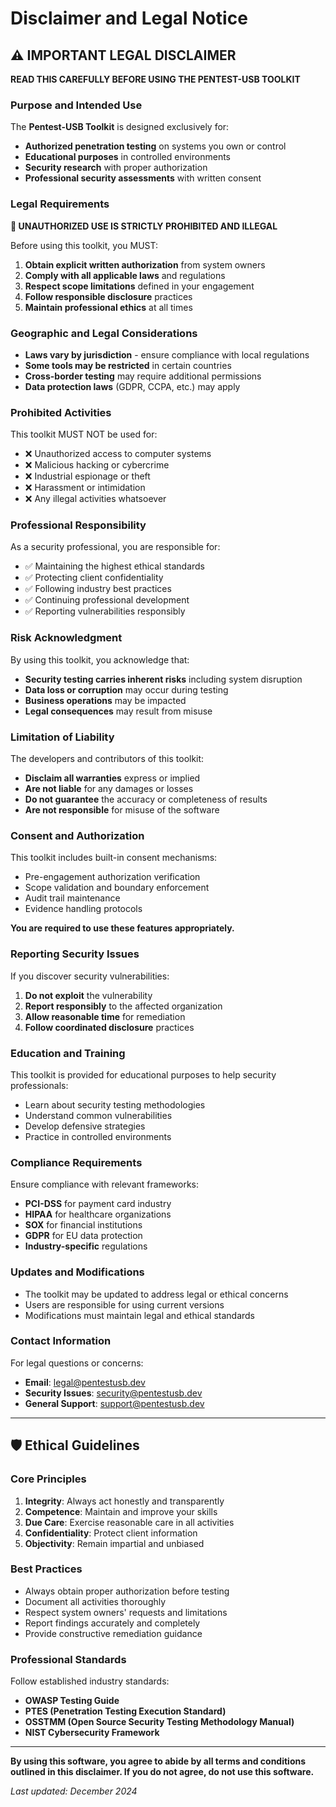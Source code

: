 # Disclaimer and Legal Notice

## ⚠️ IMPORTANT LEGAL DISCLAIMER

**READ THIS CAREFULLY BEFORE USING THE PENTEST-USB TOOLKIT**

### Purpose and Intended Use

The **Pentest-USB Toolkit** is designed exclusively for:
- **Authorized penetration testing** on systems you own or control
- **Educational purposes** in controlled environments
- **Security research** with proper authorization
- **Professional security assessments** with written consent

### Legal Requirements

**🔴 UNAUTHORIZED USE IS STRICTLY PROHIBITED AND ILLEGAL**

Before using this toolkit, you MUST:

1. **Obtain explicit written authorization** from system owners
2. **Comply with all applicable laws** and regulations
3. **Respect scope limitations** defined in your engagement
4. **Follow responsible disclosure** practices
5. **Maintain professional ethics** at all times

### Geographic and Legal Considerations

- **Laws vary by jurisdiction** - ensure compliance with local regulations
- **Some tools may be restricted** in certain countries
- **Cross-border testing** may require additional permissions
- **Data protection laws** (GDPR, CCPA, etc.) may apply

### Prohibited Activities

This toolkit MUST NOT be used for:
- ❌ Unauthorized access to computer systems
- ❌ Malicious hacking or cybercrime
- ❌ Industrial espionage or theft
- ❌ Harassment or intimidation
- ❌ Any illegal activities whatsoever

### Professional Responsibility

As a security professional, you are responsible for:
- ✅ Maintaining the highest ethical standards
- ✅ Protecting client confidentiality
- ✅ Following industry best practices
- ✅ Continuing professional development
- ✅ Reporting vulnerabilities responsibly

### Risk Acknowledgment

By using this toolkit, you acknowledge that:
- **Security testing carries inherent risks** including system disruption
- **Data loss or corruption** may occur during testing
- **Business operations** may be impacted
- **Legal consequences** may result from misuse

### Limitation of Liability

The developers and contributors of this toolkit:
- **Disclaim all warranties** express or implied
- **Are not liable** for any damages or losses
- **Do not guarantee** the accuracy or completeness of results
- **Are not responsible** for misuse of the software

### Consent and Authorization

This toolkit includes built-in consent mechanisms:
- Pre-engagement authorization verification
- Scope validation and boundary enforcement
- Audit trail maintenance
- Evidence handling protocols

**You are required to use these features appropriately.**

### Reporting Security Issues

If you discover security vulnerabilities:
1. **Do not exploit** the vulnerability
2. **Report responsibly** to the affected organization
3. **Allow reasonable time** for remediation
4. **Follow coordinated disclosure** practices

### Education and Training

This toolkit is provided for educational purposes to help security professionals:
- Learn about security testing methodologies
- Understand common vulnerabilities
- Develop defensive strategies
- Practice in controlled environments

### Compliance Requirements

Ensure compliance with relevant frameworks:
- **PCI-DSS** for payment card industry
- **HIPAA** for healthcare organizations
- **SOX** for financial institutions
- **GDPR** for EU data protection
- **Industry-specific** regulations

### Updates and Modifications

- The toolkit may be updated to address legal or ethical concerns
- Users are responsible for using current versions
- Modifications must maintain legal and ethical standards

### Contact Information

For legal questions or concerns:
- **Email**: legal@pentestusb.dev
- **Security Issues**: security@pentestusb.dev
- **General Support**: support@pentestusb.dev

---

## 🛡️ Ethical Guidelines

### Core Principles

1. **Integrity**: Always act honestly and transparently
2. **Competence**: Maintain and improve your skills
3. **Due Care**: Exercise reasonable care in all activities
4. **Confidentiality**: Protect client information
5. **Objectivity**: Remain impartial and unbiased

### Best Practices

- Always obtain proper authorization before testing
- Document all activities thoroughly
- Respect system owners' requests and limitations
- Report findings accurately and completely
- Provide constructive remediation guidance

### Professional Standards

Follow established industry standards:
- **OWASP Testing Guide**
- **PTES (Penetration Testing Execution Standard)**
- **OSSTMM (Open Source Security Testing Methodology Manual)**
- **NIST Cybersecurity Framework**

---

**By using this software, you agree to abide by all terms and conditions outlined in this disclaimer. If you do not agree, do not use this software.**

*Last updated: December 2024*